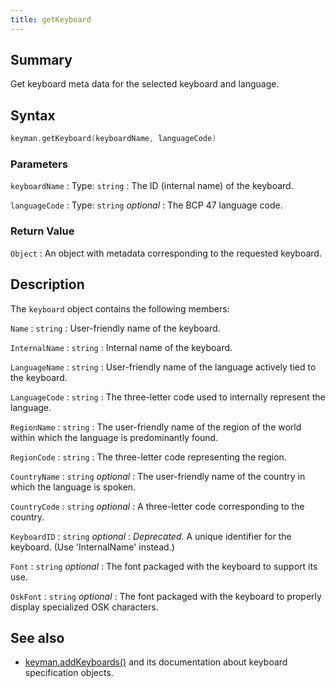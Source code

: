 ```yaml
---
title: getKeyboard
---
```


## Summary

Get keyboard meta data for the selected keyboard and language.

## Syntax

```c
keyman.getKeyboard(keyboardName, languageCode)
```

### Parameters

`keyboardName`
:   Type: `string`
:   The ID (internal name) of the keyboard.

`languageCode`
:   Type: `string` *optional*
:   The BCP 47 language code.

### Return Value

`Object`
:   An object with metadata corresponding to the requested keyboard.

## Description

The `keyboard` object contains the following members:

`Name`
:   `string`
:   User-friendly name of the keyboard.

`InternalName`
:   `string`
:   Internal name of the keyboard.

`LanguageName`
:   `string`
:   User-friendly name of the language actively tied to the keyboard.

`LanguageCode`
:   `string`
:   The three-letter code used to internally represent the language.

`RegionName`
:   `string`
:   The user-friendly name of the region of the world within which the language is predominantly found.

`RegionCode`
:   `string`
:   The three-letter code representing the region.

`CountryName`
:   `string` *optional*
:   The user-friendly name of the country in which the language is spoken.

`CountryCode`
:   `string` *optional*
:   A three-letter code corresponding to the country.

`KeyboardID`
:   `string` *optional*
:   *Deprecated.* A unique identifier for the keyboard. (Use 'InternalName' instead.)

`Font`
:   `string` *optional*
:   The font packaged with the keyboard to support its use.

`OskFont`
:   `string` *optional*
:   The font packaged with the keyboard to properly display specialized OSK characters.

## See also 
- [keyman.addKeyboards()](addKeyboards) and its documentation about keyboard specification objects.
